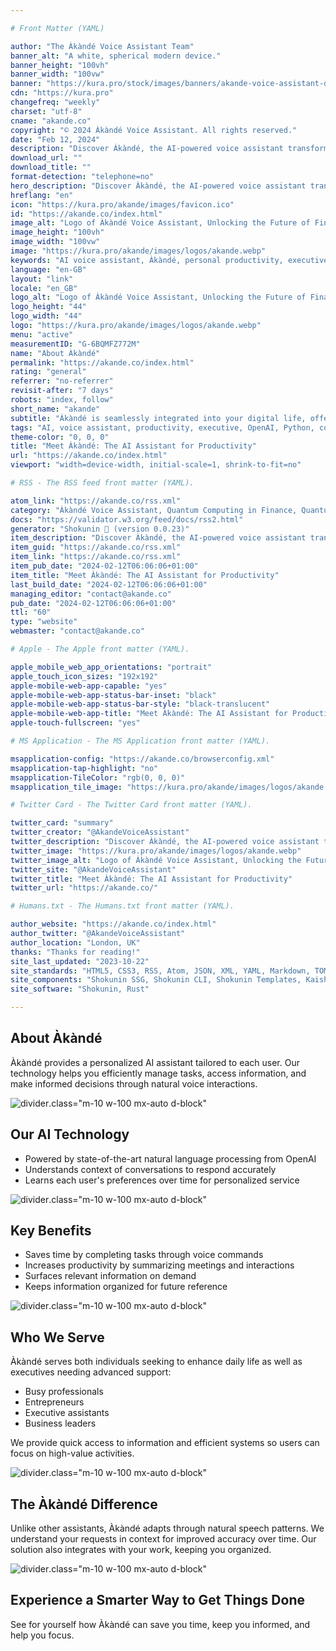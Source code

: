 ```yaml
---

# Front Matter (YAML)

author: "The Àkàndé Voice Assistant Team"
banner_alt: "A white, spherical modern device."
banner_height: "100vh"
banner_width: "100vw"
banner: "https://kura.pro/stock/images/banners/akande-voice-assistant-desk.webp"
cdn: "https://kura.pro"
changefreq: "weekly"
charset: "utf-8"
cname: "akande.co"
copyright: "© 2024 Àkàndé Voice Assistant. All rights reserved."
date: "Feb 12, 2024"
description: "Discover Àkàndé, the AI-powered voice assistant transforming personal and executive tasks with unparalleled efficiency and adaptability"
download_url: ""
download_title: ""
format-detection: "telephone=no"
hero_description: "Discover Àkàndé, the AI-powered voice assistant transforming personal and executive tasks with unparalleled efficiency and adaptability"
hreflang: "en"
icon: "https://kura.pro/akande/images/favicon.ico"
id: "https://akande.co/index.html"
image_alt: "Logo of Àkàndé Voice Assistant, Unlocking the Future of Finance."
image_height: "100vh"
image_width: "100vw"
image: "https://kura.pro/akande/images/logos/akande.webp"
keywords: "AI voice assistant, Àkàndé, personal productivity, executive briefing, OpenAI GPT integration, Python, digital communication, voice-activated technology, PDF summary generation, caching mechanism"
language: "en-GB"
layout: "link"
locale: "en_GB"
logo_alt: "Logo of Àkàndé Voice Assistant, Unlocking the Future of Finance."
logo_height: "44"
logo_width: "44"
logo: "https://kura.pro/akande/images/logos/akande.webp"
menu: "active"
measurementID: "G-6BQMFZ772M"
name: "About Àkàndé"
permalink: "https://akande.co/index.html"
rating: "general"
referrer: "no-referrer"
revisit-after: "7 days"
robots: "index, follow"
short_name: "akande"
subtitle: "Àkàndé is seamlessly integrated into your digital life, offering a convenient way to interact with technology. Engineered to function effortlessly with your devices, Àkàndé's voice assistant capabilities are accessible anywhere—at home, in the office, or on the go."
tags: "AI, voice assistant, productivity, executive, OpenAI, Python, communication, technology, innovation, Àkàndé"
theme-color: "0, 0, 0"
title: "Meet Àkàndé: The AI Assistant for Productivity"
url: "https://akande.co/index.html"
viewport: "width=device-width, initial-scale=1, shrink-to-fit=no"

# RSS - The RSS feed front matter (YAML).

atom_link: "https://akande.co/rss.xml"
category: "Àkàndé Voice Assistant, Quantum Computing in Finance, Quantum Risk Analysis, Quantum Cryptography in Banking, Quantum Key Distribution, Quantum-Resistant Cryptography, Quantum Banking, Future of Banking, Financial Industry Revolution, Quantum Computing Advancements, Quantum Computing Applications"
docs: "https://validator.w3.org/feed/docs/rss2.html"
generator: "Shokunin 🦀 (version 0.0.23)"
item_description: "Discover Àkàndé, the AI-powered voice assistant transforming personal and executive tasks with unparalleled efficiency and adaptability"
item_guid: "https://akande.co/rss.xml"
item_link: "https://akande.co/rss.xml"
item_pub_date: "2024-02-12T06:06:06+01:00"
item_title: "Meet Àkàndé: The AI Assistant for Productivity"
last_build_date: "2024-02-12T06:06:06+01:00"
managing_editor: "contact@akande.co"
pub_date: "2024-02-12T06:06:06+01:00"
ttl: "60"
type: "website"
webmaster: "contact@akande.co"

# Apple - The Apple front matter (YAML).

apple_mobile_web_app_orientations: "portrait"
apple_touch_icon_sizes: "192x192"
apple-mobile-web-app-capable: "yes"
apple-mobile-web-app-status-bar-inset: "black"
apple-mobile-web-app-status-bar-style: "black-translucent"
apple-mobile-web-app-title: "Meet Àkàndé: The AI Assistant for Productivity"
apple-touch-fullscreen: "yes"

# MS Application - The MS Application front matter (YAML).

msapplication-config: "https://akande.co/browserconfig.xml"
msapplication-tap-highlight: "no"
msapplication-TileColor: "rgb(0, 0, 0)"
msapplication_tile_image: "https://kura.pro/akande/images/logos/akande.webp"

# Twitter Card - The Twitter Card front matter (YAML).

twitter_card: "summary"
twitter_creator: "@AkandeVoiceAssistant"
twitter_description: "Discover Àkàndé, the AI-powered voice assistant transforming personal and executive tasks with unparalleled efficiency and adaptability"
twitter_image: "https://kura.pro/akande/images/logos/akande.webp"
twitter_image_alt: "Logo of Àkàndé Voice Assistant, Unlocking the Future of Finance."
twitter_site: "@AkandeVoiceAssistant"
twitter_title: "Meet Àkàndé: The AI Assistant for Productivity"
twitter_url: "https://akande.co/"

# Humans.txt - The Humans.txt front matter (YAML).

author_website: "https://akande.co/index.html"
author_twitter: "@AkandeVoiceAssistant"
author_location: "London, UK"
thanks: "Thanks for reading!"
site_last_updated: "2023-10-22"
site_standards: "HTML5, CSS3, RSS, Atom, JSON, XML, YAML, Markdown, TOML"
site_components: "Shokunin SSG, Shokunin CLI, Shokunin Templates, Kaishi Templates, Kaishi Themes"
site_software: "Shokunin, Rust"

---
```


## About Àkàndé

Àkàndé provides a personalized AI assistant tailored to each user. Our technology helps you efficiently manage tasks, access information, and make informed decisions through natural voice interactions.

![divider][divider].class=\"m-10 w-100 mx-auto d-block\"

## Our AI Technology

- Powered by state-of-the-art natural language processing from OpenAI
- Understands context of conversations to respond accurately
- Learns each user's preferences over time for personalized service

![divider][divider].class=\"m-10 w-100 mx-auto d-block\"

## Key Benefits

- Saves time by completing tasks through voice commands
- Increases productivity by summarizing meetings and interactions
- Surfaces relevant information on demand
- Keeps information organized for future reference

![divider][divider].class=\"m-10 w-100 mx-auto d-block\"

## Who We Serve

Àkàndé serves both individuals seeking to enhance daily life as well as executives needing advanced support:

- Busy professionals
- Entrepreneurs
- Executive assistants
- Business leaders

We provide quick access to information and efficient systems so users can focus on high-value activities.

![divider][divider].class=\"m-10 w-100 mx-auto d-block\"

## The Àkàndé Difference

Unlike other assistants, Àkàndé adapts through natural speech patterns. We understand your requests in context for improved accuracy over time. Our solution also integrates with your work, keeping you organized.

![divider][divider].class=\"m-10 w-100 mx-auto d-block\"

## Experience a Smarter Way to Get Things Done

See for yourself how Àkàndé can save you time, keep you informed, and help you focus.

[divider]: https://kura.pro/common/images/elements/divider.svg "Divider"
